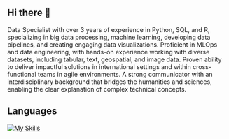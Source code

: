 ## Hi there 👋
Data Specialist with over 3 years of experience in Python, SQL, and R,
specializing in big data processing, machine learning, developing data pipelines,
and creating engaging data visualizations. Proficient in MLOps and data
engineering, with hands-on experience working with diverse datasets, including
tabular, text, geospatial, and image data. Proven ability to deliver impactful
solutions in international settings and within cross-functional teams in agile
environments. A strong communicator with an interdisciplinary background that
bridges the humanities and sciences, enabling the clear explanation of complex
technical concepts.

## Languages
[![My Skills](https://skillicons.dev/icons?i=py,r,postgres,js,html,css,bash)](https://skillicons.dev)
